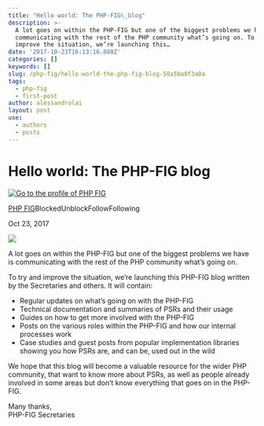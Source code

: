 ```yaml
---
title: "Hello world: The PHP-FIG\_blog"
description: >-
  A lot goes on within the PHP-FIG but one of the biggest problems we have is
  communicating with the rest of the PHP community what’s going on. To try and
  improve the situation, we’re launching this…
date: '2017-10-23T16:13:16.888Z'
categories: []
keywords: []
slug: /php-fig/hello-world-the-php-fig-blog-58a5ba8f3a0a
tags:
  - php-fig
  - first-post
author: alessandrolai
layout: post
use:
  - authors
  - posts
---
```


# Hello world: The PHP-FIG blog

[![Go to the profile of PHP FIG](https://cdn-images-1.medium.com/fit/c/100/100/0*5cGu0NFDAMvRExvc.png)](https://medium.com/@phpfig?source=post_header_lockup)

[PHP FIG](https://medium.com/@phpfig)BlockedUnblockFollowFollowing

Oct 23, 2017

![](/img/blog/1__yX6dcMv__dCXRsSpm4c8fGA.jpeg)

A lot goes on within the PHP-FIG but one of the biggest problems we have is communicating with the rest of the PHP community what’s going on.

To try and improve the situation, we’re launching this PHP-FIG blog written by the Secretaries and others. It will contain:

*   Regular updates on what’s going on with the PHP-FIG
*   Technical documentation and summaries of PSRs and their usage
*   Guides on how to get more involved with the PHP-FIG
*   Posts on the various roles within the PHP-FIG and how our internal processes work
*   Case studies and guest posts from popular implementation libraries showing you how PSRs are, and can be, used out in the wild

We hope that this blog will become a valuable resource for the wider PHP community, that want to know more about PSRs, as well as people already involved in some areas but don’t know everything that goes on in the PHP-FIG.

Many thanks,  
PHP-FIG Secretaries
